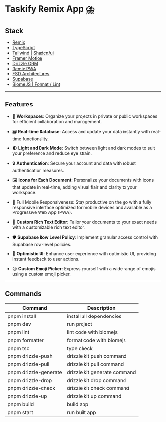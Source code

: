 # Taskify Remix App ⛈️

## Stack
- [Remix](https://remix.run/)
- [TypeScript](https://www.typescriptlang.org/)
- [Tailwind | Shadcn/ui](https://ui.shadcn.com/)
- [Framer Motion](https://www.framer.com/motion/)
- [Drizzle ORM](https://orm.drizzle.team/)
- [Remix PWA](https://remix-pwa.run/)
- [FSD Architectures](https://feature-sliced.design/docs/get-started/overview)
- [Supabase](https://supabase.com/)
- [BiomeJS | Format / Lint](https://biomejs.dev/)

---
## Features 

- 🏢 **Workspaces**: Organize your projects in private or public workspaces for efficient collaboration and management.

- 🗃️ **Real-time Database**: Access and update your data instantly with real-time functionality.

- 🌓 **Light and Dark Mode**: Switch between light and dark modes to suit your preference and reduce eye strain.

- 🔒 **Authentication**: Secure your account and data with robust authentication measures.

- 🖼️ **Icons for Each Document**: Personalize your documents with icons that update in real-time, adding visual flair and clarity to your workspace.

- 📱 Full Mobile Responsiveness: Stay productive on the go with a fully responsive interface optimized for mobile devices and available as a Progressive Web App (PWA).

- 🎨 **Custom Rich Text Editor**: Tailor your documents to your exact needs with a customizable rich text editor.

- 🛡️ **Supabase Row Level Policy**: Implement granular access control with Supabase row-level policies.

- 🌟 **Optimistic UI**: Enhance user experience with optimistic UI, providing instant feedback to user actions.

- 😃 **Custom Emoji Picker**: Express yourself with a wide range of emojis using a custom emoji picker.

---

## Commands 

| Command               | Description              |
|-----------------------|--------------------------|
| pnpm install          | install all dependencies |
| pnpm dev              | run project              |
| pnpm lint             | lint code with biomejs   |
| pnpm formatter        | format code with biomejs |
| pnpm tsc              | type check               |
| pnpm drizzle-push     | drizzle kit push command |
| pnpm drizzle-pull     | drizzle kit pull command |
| pnpm drizzle-generate | drizzle kit generate command    |
| pnpm drizzle-drop     | drizzle kit drop command    |
| pnpm drizzle-check    | drizzle kit check command   |
| pnpm drizzle-up       | drizzle kit up command   |
| pnpm build            | build app                |
| pnpm start            | run built app            |
